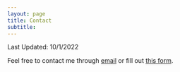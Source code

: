 ```yaml
---
layout: page
title: Contact
subtitle: 
---
```


Last Updated: 10/1/2022

Feel free to contact me through [email](mailto:bzekeria@gmail.com) or fill out [this form](https://www.google.com/?client=safari).
